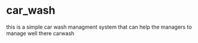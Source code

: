 # car_wash
this is a simple car wash managment system that can help the managers to manage well there carwash

